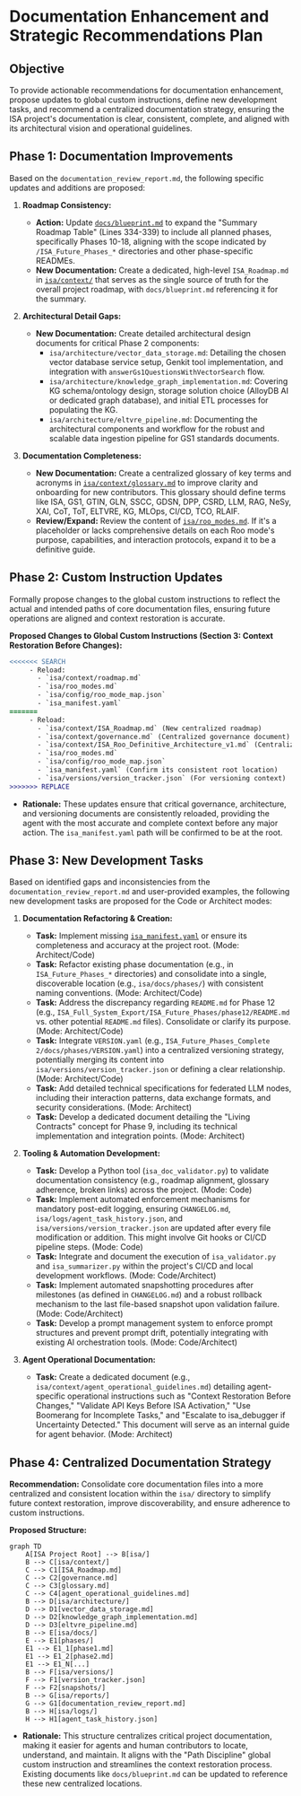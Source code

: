 # Documentation Enhancement and Strategic Recommendations Plan

## Objective

To provide actionable recommendations for documentation enhancement, propose updates to global custom instructions, define new development tasks, and recommend a centralized documentation strategy, ensuring the ISA project's documentation is clear, consistent, complete, and aligned with its architectural vision and operational guidelines.

## Phase 1: Documentation Improvements

Based on the `documentation_review_report.md`, the following specific updates and additions are proposed:

1.  **Roadmap Consistency:**
    *   **Action:** Update [`docs/blueprint.md`](docs/blueprint.md) to expand the "Summary Roadmap Table" (Lines 334-339) to include all planned phases, specifically Phases 10-18, aligning with the scope indicated by `/ISA_Future_Phases_*` directories and other phase-specific READMEs.
    *   **New Documentation:** Create a dedicated, high-level `ISA_Roadmap.md` in [`isa/context/`](isa/context/) that serves as the single source of truth for the overall project roadmap, with `docs/blueprint.md` referencing it for the summary.

2.  **Architectural Detail Gaps:**
    *   **New Documentation:** Create detailed architectural design documents for critical Phase 2 components:
        *   `isa/architecture/vector_data_storage.md`: Detailing the chosen vector database service setup, Genkit tool implementation, and integration with `answerGs1QuestionsWithVectorSearch` flow.
        *   `isa/architecture/knowledge_graph_implementation.md`: Covering KG schema/ontology design, storage solution choice (AlloyDB AI or dedicated graph database), and initial ETL processes for populating the KG.
        *   `isa/architecture/eltvre_pipeline.md`: Documenting the architectural components and workflow for the robust and scalable data ingestion pipeline for GS1 standards documents.

3.  **Documentation Completeness:**
    *   **New Documentation:** Create a centralized glossary of key terms and acronyms in [`isa/context/glossary.md`](isa/context/glossary.md) to improve clarity and onboarding for new contributors. This glossary should define terms like ISA, GS1, GTIN, GLN, SSCC, GDSN, DPP, CSRD, LLM, RAG, NeSy, XAI, CoT, ToT, ELTVRE, KG, MLOps, CI/CD, TCO, RLAIF.
    *   **Review/Expand:** Review the content of [`isa/roo_modes.md`](isa/roo_modes.md). If it's a placeholder or lacks comprehensive details on each Roo mode's purpose, capabilities, and interaction protocols, expand it to be a definitive guide.

## Phase 2: Custom Instruction Updates

Formally propose changes to the global custom instructions to reflect the actual and intended paths of core documentation files, ensuring future operations are aligned and context restoration is accurate.

**Proposed Changes to Global Custom Instructions (Section 3: Context Restoration Before Changes):**

```diff
<<<<<<< SEARCH
     - Reload:
       - `isa/context/roadmap.md`
       - `isa/roo_modes.md`
       - `isa/config/roo_mode_map.json`
       - `isa_manifest.yaml`
=======
     - Reload:
       - `isa/context/ISA_Roadmap.md` (New centralized roadmap)
       - `isa/context/governance.md` (Centralized governance document)
       - `isa/context/ISA_Roo_Definitive_Architecture_v1.md` (Centralized architecture document)
       - `isa/roo_modes.md`
       - `isa/config/roo_mode_map.json`
       - `isa_manifest.yaml` (Confirm its consistent root location)
       - `isa/versions/version_tracker.json` (For versioning context)
>>>>>>> REPLACE
```

*   **Rationale:** These updates ensure that critical governance, architecture, and versioning documents are consistently reloaded, providing the agent with the most accurate and complete context before any major action. The `isa_manifest.yaml` path will be confirmed to be at the root.

## Phase 3: New Development Tasks

Based on identified gaps and inconsistencies from the `documentation_review_report.md` and user-provided examples, the following new development tasks are proposed for the Code or Architect modes:

1.  **Documentation Refactoring & Creation:**
    *   **Task:** Implement missing [`isa_manifest.yaml`](isa_manifest.yaml) or ensure its completeness and accuracy at the project root. (Mode: Architect/Code)
    *   **Task:** Refactor existing phase documentation (e.g., in `ISA_Future_Phases_*` directories) and consolidate into a single, discoverable location (e.g., `isa/docs/phases/`) with consistent naming conventions. (Mode: Architect/Code)
    *   **Task:** Address the discrepancy regarding `README.md` for Phase 12 (e.g., `ISA_Full_System_Export/ISA_Future_Phases/phase12/README.md` vs. other potential `README.md` files). Consolidate or clarify its purpose. (Mode: Architect/Code)
    *   **Task:** Integrate `VERSION.yaml` (e.g., `ISA_Future_Phases_Complete 2/docs/phases/VERSION.yaml`) into a centralized versioning strategy, potentially merging its content into `isa/versions/version_tracker.json` or defining a clear relationship. (Mode: Architect/Code)
    *   **Task:** Add detailed technical specifications for federated LLM nodes, including their interaction patterns, data exchange formats, and security considerations. (Mode: Architect)
    *   **Task:** Develop a dedicated document detailing the "Living Contracts" concept for Phase 9, including its technical implementation and integration points. (Mode: Architect)

2.  **Tooling & Automation Development:**
    *   **Task:** Develop a Python tool (`isa_doc_validator.py`) to validate documentation consistency (e.g., roadmap alignment, glossary adherence, broken links) across the project. (Mode: Code)
    *   **Task:** Implement automated enforcement mechanisms for mandatory post-edit logging, ensuring `CHANGELOG.md`, `isa/logs/agent_task_history.json`, and `isa/versions/version_tracker.json` are updated after every file modification or addition. This might involve Git hooks or CI/CD pipeline steps. (Mode: Code)
    *   **Task:** Integrate and document the execution of `isa_validator.py` and `isa_summarizer.py` within the project's CI/CD and local development workflows. (Mode: Code/Architect)
    *   **Task:** Implement automated snapshotting procedures after milestones (as defined in `CHANGELOG.md`) and a robust rollback mechanism to the last file-based snapshot upon validation failure. (Mode: Code/Architect)
    *   **Task:** Develop a prompt management system to enforce prompt structures and prevent prompt drift, potentially integrating with existing AI orchestration tools. (Mode: Code/Architect)

3.  **Agent Operational Documentation:**
    *   **Task:** Create a dedicated document (e.g., `isa/context/agent_operational_guidelines.md`) detailing agent-specific operational instructions such as "Context Restoration Before Changes," "Validate API Keys Before ISA Activation," "Use Boomerang for Incomplete Tasks," and "Escalate to isa_debugger if Uncertainty Detected." This document will serve as an internal guide for agent behavior. (Mode: Architect)

## Phase 4: Centralized Documentation Strategy

**Recommendation:** Consolidate core documentation files into a more centralized and consistent location within the `isa/` directory to simplify future context restoration, improve discoverability, and ensure adherence to custom instructions.

**Proposed Structure:**

```mermaid
graph TD
    A[ISA Project Root] --> B[isa/]
    B --> C[isa/context/]
    C --> C1[ISA_Roadmap.md]
    C --> C2[governance.md]
    C --> C3[glossary.md]
    C --> C4[agent_operational_guidelines.md]
    B --> D[isa/architecture/]
    D --> D1[vector_data_storage.md]
    D --> D2[knowledge_graph_implementation.md]
    D --> D3[eltvre_pipeline.md]
    B --> E[isa/docs/]
    E --> E1[phases/]
    E1 --> E1_1[phase1.md]
    E1 --> E1_2[phase2.md]
    E1 --> E1_N[...]
    B --> F[isa/versions/]
    F --> F1[version_tracker.json]
    F --> F2[snapshots/]
    B --> G[isa/reports/]
    G --> G1[documentation_review_report.md]
    B --> H[isa/logs/]
    H --> H1[agent_task_history.json]
```

*   **Rationale:** This structure centralizes critical project documentation, making it easier for agents and human contributors to locate, understand, and maintain. It aligns with the "Path Discipline" global custom instruction and streamlines the context restoration process. Existing documents like `docs/blueprint.md` can be updated to reference these new centralized locations.